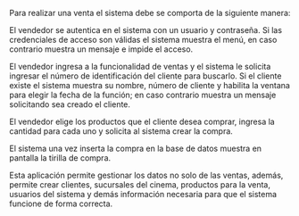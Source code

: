 Para realizar una venta el sistema debe se comporta de la siguiente manera:

El vendedor se autentica en el sistema con un usuario y contraseña. Si las credenciales de acceso son válidas el sistema muestra el menú, en caso contrario muestra un mensaje e impide el acceso.

El vendedor ingresa a la funcionalidad de ventas y el sistema le solicita ingresar el número de identificación del cliente para buscarlo. Si el cliente existe el sistema muestra su nombre, número de cliente y habilita la ventana para elegir la fecha de la función; en caso contrario muestra un mensaje solicitando sea creado el cliente.

El vendedor elige los productos que el cliente desea comprar, ingresa la cantidad para cada uno y solicita al sistema crear la compra.

El sistema una vez inserta la compra en la base de datos muestra en pantalla la tirilla de compra.

Esta aplicación permite gestionar los datos no solo de las ventas, además, permite crear clientes, sucursales del cinema, 
productos para la venta, usuarios del sistema y demás información necesaria para que el sistema funcione de forma correcta.
